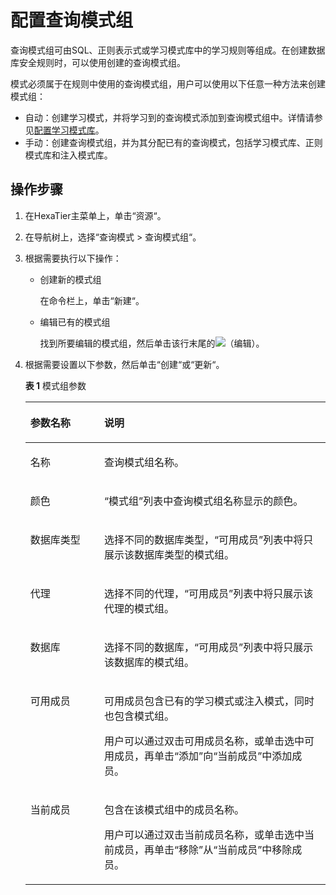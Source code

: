 # 配置查询模式组<a name="ZH-CN_TOPIC_0111166431"></a>

查询模式组可由SQL、正则表示式或学习模式库中的学习规则等组成。在创建数据库安全规则时，可以使用创建的查询模式组。

模式必须属于在规则中使用的查询模式组，用户可以使用以下任意一种方法来创建模式组：

-   自动：创建学习模式，并将学习到的查询模式添加到查询模式组中。详情请参见[配置学习模式库](配置学习模式库.md#ZH-CN_TOPIC_0111166403)。
-   手动：创建查询模式组，并为其分配已有的查询模式，包括学习模式库、正则模式库和注入模式库。

## 操作步骤<a name="zh-cn_topic_0110574951_section1465218201215"></a>

1.  在HexaTier主菜单上，单击“资源“。
2.  在导航树上，选择“查询模式 \> 查询模式组“。
3.  根据需要执行以下操作：
    -   创建新的模式组

        在命令栏上，单击“新建“。

    -   编辑已有的模式组

        找到所要编辑的模式组，然后单击该行末尾的![](figures/编辑.png)（编辑）。


4.  根据需要设置以下参数，然后单击“创建“或“更新“。

    **表 1**  模式组参数

    <a name="zh-cn_topic_0110574951_table1076388815817"></a>
    <table><thead align="left"><tr id="zh-cn_topic_0110574951_row1212691715817"><th class="cellrowborder" valign="top" width="24.62%" id="mcps1.2.3.1.1"><p id="zh-cn_topic_0110574951_p4275624315817"><a name="zh-cn_topic_0110574951_p4275624315817"></a><a name="zh-cn_topic_0110574951_p4275624315817"></a>参数名称</p>
    </th>
    <th class="cellrowborder" valign="top" width="75.38%" id="mcps1.2.3.1.2"><p id="zh-cn_topic_0110574951_p4070363315817"><a name="zh-cn_topic_0110574951_p4070363315817"></a><a name="zh-cn_topic_0110574951_p4070363315817"></a>说明</p>
    </th>
    </tr>
    </thead>
    <tbody><tr id="zh-cn_topic_0110574951_row865994315817"><td class="cellrowborder" valign="top" width="24.62%" headers="mcps1.2.3.1.1 "><p id="zh-cn_topic_0110574951_p46856349111456"><a name="zh-cn_topic_0110574951_p46856349111456"></a><a name="zh-cn_topic_0110574951_p46856349111456"></a>名称</p>
    </td>
    <td class="cellrowborder" valign="top" width="75.38%" headers="mcps1.2.3.1.2 "><p id="zh-cn_topic_0110574951_p603870094031"><a name="zh-cn_topic_0110574951_p603870094031"></a><a name="zh-cn_topic_0110574951_p603870094031"></a>查询模式组名称。</p>
    </td>
    </tr>
    <tr id="zh-cn_topic_0110574951_row5856810815817"><td class="cellrowborder" valign="top" width="24.62%" headers="mcps1.2.3.1.1 "><p id="zh-cn_topic_0110574951_p4639628315817"><a name="zh-cn_topic_0110574951_p4639628315817"></a><a name="zh-cn_topic_0110574951_p4639628315817"></a>颜色</p>
    </td>
    <td class="cellrowborder" valign="top" width="75.38%" headers="mcps1.2.3.1.2 "><p id="zh-cn_topic_0110574951_p6300721111548"><a name="zh-cn_topic_0110574951_p6300721111548"></a><a name="zh-cn_topic_0110574951_p6300721111548"></a><span class="parmname" id="zh-cn_topic_0110574951_parmname1921544164421"><a name="zh-cn_topic_0110574951_parmname1921544164421"></a><a name="zh-cn_topic_0110574951_parmname1921544164421"></a>“模式组”</span>列表中查询模式组名称显示的颜色。</p>
    </td>
    </tr>
    <tr id="zh-cn_topic_0110574951_row1160800211428"><td class="cellrowborder" valign="top" width="24.62%" headers="mcps1.2.3.1.1 "><p id="zh-cn_topic_0110574951_p72407711428"><a name="zh-cn_topic_0110574951_p72407711428"></a><a name="zh-cn_topic_0110574951_p72407711428"></a>数据库类型</p>
    </td>
    <td class="cellrowborder" valign="top" width="75.38%" headers="mcps1.2.3.1.2 "><p id="zh-cn_topic_0110574951_p106621625143311"><a name="zh-cn_topic_0110574951_p106621625143311"></a><a name="zh-cn_topic_0110574951_p106621625143311"></a>选择不同的数据库类型，<span class="parmname" id="zh-cn_topic_0110574951_parmname16621425183316"><a name="zh-cn_topic_0110574951_parmname16621425183316"></a><a name="zh-cn_topic_0110574951_parmname16621425183316"></a>“可用成员”</span>列表中将只展示该数据库类型的模式组。</p>
    </td>
    </tr>
    <tr id="zh-cn_topic_0110574951_row5651141011441"><td class="cellrowborder" valign="top" width="24.62%" headers="mcps1.2.3.1.1 "><p id="zh-cn_topic_0110574951_p34908959111845"><a name="zh-cn_topic_0110574951_p34908959111845"></a><a name="zh-cn_topic_0110574951_p34908959111845"></a>代理</p>
    </td>
    <td class="cellrowborder" valign="top" width="75.38%" headers="mcps1.2.3.1.2 "><p id="zh-cn_topic_0110574951_p47976511111548"><a name="zh-cn_topic_0110574951_p47976511111548"></a><a name="zh-cn_topic_0110574951_p47976511111548"></a>选择不同的代理，<span class="parmname" id="zh-cn_topic_0110574951_parmname3431548151013"><a name="zh-cn_topic_0110574951_parmname3431548151013"></a><a name="zh-cn_topic_0110574951_parmname3431548151013"></a>“可用成员”</span>列表中将只展示该代理的模式组。</p>
    </td>
    </tr>
    <tr id="zh-cn_topic_0110574951_row1840618211432"><td class="cellrowborder" valign="top" width="24.62%" headers="mcps1.2.3.1.1 "><p id="zh-cn_topic_0110574951_p1450578811432"><a name="zh-cn_topic_0110574951_p1450578811432"></a><a name="zh-cn_topic_0110574951_p1450578811432"></a>数据库</p>
    </td>
    <td class="cellrowborder" valign="top" width="75.38%" headers="mcps1.2.3.1.2 "><p id="zh-cn_topic_0110574951_p3411818611432"><a name="zh-cn_topic_0110574951_p3411818611432"></a><a name="zh-cn_topic_0110574951_p3411818611432"></a>选择不同的数据库，<span class="parmname" id="zh-cn_topic_0110574951_parmname202445161015"><a name="zh-cn_topic_0110574951_parmname202445161015"></a><a name="zh-cn_topic_0110574951_parmname202445161015"></a>“可用成员”</span>列表中将只展示该数据库的模式组。</p>
    </td>
    </tr>
    <tr id="zh-cn_topic_0110574951_row1405540093642"><td class="cellrowborder" valign="top" width="24.62%" headers="mcps1.2.3.1.1 "><p id="zh-cn_topic_0110574951_p1437362593643"><a name="zh-cn_topic_0110574951_p1437362593643"></a><a name="zh-cn_topic_0110574951_p1437362593643"></a>可用成员</p>
    </td>
    <td class="cellrowborder" valign="top" width="75.38%" headers="mcps1.2.3.1.2 "><p id="zh-cn_topic_0110574951_p7722105916117"><a name="zh-cn_topic_0110574951_p7722105916117"></a><a name="zh-cn_topic_0110574951_p7722105916117"></a>可用成员包含已有的学习模式或注入模式，同时也包含模式组。</p>
    <p id="zh-cn_topic_0110574951_p2341296893643"><a name="zh-cn_topic_0110574951_p2341296893643"></a><a name="zh-cn_topic_0110574951_p2341296893643"></a>用户可以通过双击可用成员名称，或单击选中可用成员，再单击<span class="uicontrol" id="zh-cn_topic_0110574951_uicontrol266110916463"><a name="zh-cn_topic_0110574951_uicontrol266110916463"></a><a name="zh-cn_topic_0110574951_uicontrol266110916463"></a>“添加”</span>向<span class="parmname" id="zh-cn_topic_0110574951_parmname43747130164613"><a name="zh-cn_topic_0110574951_parmname43747130164613"></a><a name="zh-cn_topic_0110574951_parmname43747130164613"></a>“当前成员”</span>中添加成员。</p>
    </td>
    </tr>
    <tr id="zh-cn_topic_0110574951_row887281911118"><td class="cellrowborder" valign="top" width="24.62%" headers="mcps1.2.3.1.1 "><p id="zh-cn_topic_0110574951_p198721119131115"><a name="zh-cn_topic_0110574951_p198721119131115"></a><a name="zh-cn_topic_0110574951_p198721119131115"></a>当前成员</p>
    </td>
    <td class="cellrowborder" valign="top" width="75.38%" headers="mcps1.2.3.1.2 "><p id="zh-cn_topic_0110574951_p1087201915119"><a name="zh-cn_topic_0110574951_p1087201915119"></a><a name="zh-cn_topic_0110574951_p1087201915119"></a>包含在该模式组中的成员名称。</p>
    <p id="zh-cn_topic_0110574951_p115051347111113"><a name="zh-cn_topic_0110574951_p115051347111113"></a><a name="zh-cn_topic_0110574951_p115051347111113"></a>用户可以通过双击当前成员名称，或单击选中当前成员，再单击<span class="uicontrol" id="zh-cn_topic_0110574951_uicontrol109051140151316"><a name="zh-cn_topic_0110574951_uicontrol109051140151316"></a><a name="zh-cn_topic_0110574951_uicontrol109051140151316"></a>“移除”</span>从<span class="parmname" id="zh-cn_topic_0110574951_parmname99052040141314"><a name="zh-cn_topic_0110574951_parmname99052040141314"></a><a name="zh-cn_topic_0110574951_parmname99052040141314"></a>“当前成员”</span>中移除成员。</p>
    </td>
    </tr>
    </tbody>
    </table>


